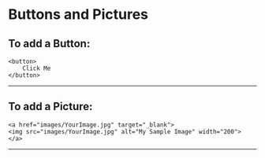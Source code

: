 # Buttons and Pictures

## To add a Button:
```
<button>
	Click Me
</button>
```

---

## To add a Picture:
```
<a href="images/YourImage.jpg" target="_blank">
<img src="images/YourImage.jpg" alt="My Sample Image" width="200">
</a>
```

---
